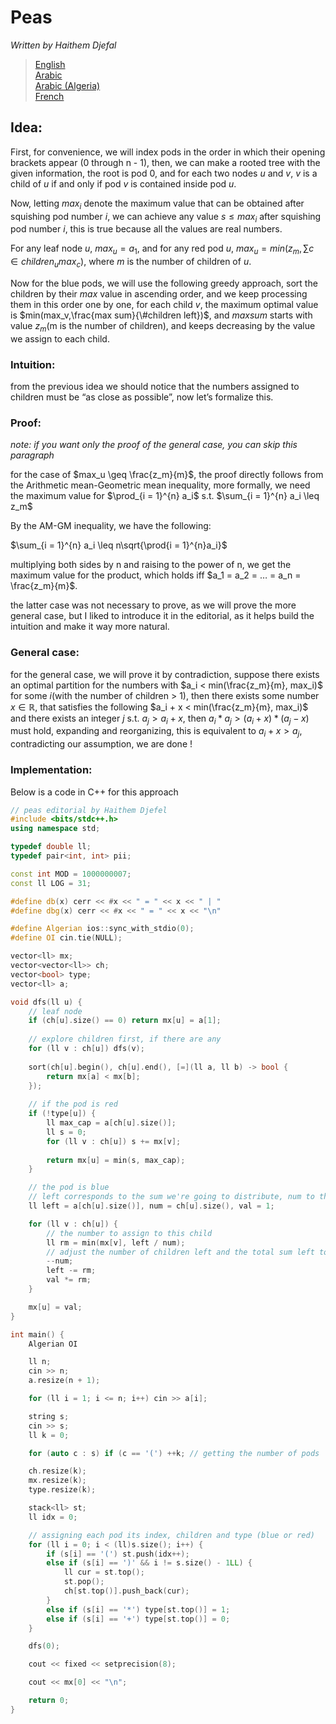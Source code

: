 # Peas

*Written by Haithem Djefal*

> [English](statements/peas_en.pdf)  
> [Arabic](statements/peas_ar.pdf)  
> [Arabic (Algeria)](statements/peas_dz.pdf)  
> [French](statements/peas_fr.pdf)  

## Idea:

First, for convenience, we will index pods in the order in which their opening brackets appear (0 through n - 1), then, we can make a rooted tree with the given information, the root is pod 0, and for each two nodes $u$ and $v$, $v$ is a child of $u$ if and only if pod $v$ is contained inside pod $u$.

Now, letting $max_i$ denote the maximum value that can be obtained after squishing pod number $i$, we can achieve any value $s \leq max_i$ after squishing pod number $i$, this is true because all the values are real numbers.

For any leaf node $u$, $max_u = a_1$, and for any red pod $u$, $max_u = min(z_m, \sum{c \in children_u} max_c)$, where $m$ is the number of children of $u$.

Now for the blue pods, we will use the following greedy approach, sort the children by their $max$ value in ascending order, and we keep processing them in this order one by one, for each child $v$, the maximum optimal value is $min(max_v,\frac{max sum}{\#children left})$, and $max sum$ starts with value $z_m$(m is the number of children), and keeps decreasing by the value we assign to each child.

### Intuition:

from the previous idea we should notice that the numbers assigned to children must be “as close as possible”, now let’s formalize this.

### Proof:

*note: if you want only the proof of the general case, you can skip this paragraph*

for the case of $max_u \geq \frac{z_m}{m}$, the proof directly follows from the Arithmetic mean-Geometric mean inequality, more formally, we need the maximum value for $\prod_{i = 1}^{n} a_i$ s.t. $\sum_{i = 1}^{n} a_i \leq z_m$

By the AM-GM inequality, we have the following:

$\sum_{i = 1}^{n} a_i \leq n\sqrt{\prod{i = 1}^{n}a_i}$

multiplying both sides by n and raising to the power of n, we get the maximum value for the product, which holds iff $a_1 = a_2 = … = a_n = \frac{z_m}{m}$.

the latter case was not necessary to prove, as we will prove the more general case, but I liked to introduce it in the editorial, as it helps build the intuition and make it way more natural.

### General case:

for the general case, we will prove it by contradiction, suppose there exists an optimal partition for the numbers with $a_i < min(\frac{z_m}{m}, max_i)$ for some $i$(with the number of children > 1), then there exists some number $x \in \mathbb{R}$, that satisfies the following $a_i + x < min(\frac{z_m}{m}, max_i)$ and there exists an integer $j$ s.t. $a_j > a_i + x$, then $a_i * a_j > (a_i + x) * (a_j - x)$ must hold, expanding and reorganizing, this is equivalent to $a_i + x > a_j$, contradicting our assumption, we are done !


### Implementation:

Below is a code in C++ for this approach

```cpp
// peas editorial by Haithem Djefel
#include <bits/stdc++.h>
using namespace std;

typedef double ll;
typedef pair<int, int> pii;

const int MOD = 1000000007;
const ll LOG = 31;

#define db(x) cerr << #x << " = " << x << " | "
#define dbg(x) cerr << #x << " = " << x << "\n"

#define Algerian ios::sync_with_stdio(0);
#define OI cin.tie(NULL);

vector<ll> mx;
vector<vector<ll>> ch;
vector<bool> type;
vector<ll> a;

void dfs(ll u) {
    // leaf node
    if (ch[u].size() == 0) return mx[u] = a[1];
    
    // explore children first, if there are any
    for (ll v : ch[u]) dfs(v);
    
    sort(ch[u].begin(), ch[u].end(), [=](ll a, ll b) -> bool {
        return mx[a] < mx[b];
    });
    
    // if the pod is red
    if (!type[u]) {
        ll max_cap = a[ch[u].size()];
        ll s = 0;
        for (ll v : ch[u]) s += mx[v];
        
        return mx[u] = min(s, max_cap);
    }

    // the pod is blue
    // left corresponds to the sum we're going to distribute, num to the number of unprocessed children
    ll left = a[ch[u].size()], num = ch[u].size(), val = 1;

    for (ll v : ch[u]) {
        // the number to assign to this child
        ll rm = min(mx[v], left / num);
        // adjust the number of children left and the total sum left to distribute
        --num;
        left -= rm;
        val *= rm;
    }

    mx[u] = val;
}

int main() {
    Algerian OI

    ll n;
    cin >> n;
    a.resize(n + 1);

    for (ll i = 1; i <= n; i++) cin >> a[i];

    string s;
    cin >> s;
    ll k = 0;

    for (auto c : s) if (c == '(') ++k; // getting the number of pods

    ch.resize(k);
    mx.resize(k);
    type.resize(k);

    stack<ll> st;
    ll idx = 0;

    // assigning each pod its index, children and type (blue or red)
    for (ll i = 0; i < (ll)s.size(); i++) {
        if (s[i] == '(') st.push(idx++);
        else if (s[i] == ')' && i != s.size() - 1LL) {
            ll cur = st.top();
            st.pop();
            ch[st.top()].push_back(cur);
        }
        else if (s[i] == '*') type[st.top()] = 1;
        else if (s[i] == '+') type[st.top()] = 0;
    }

    dfs(0);

    cout << fixed << setprecision(8);

    cout << mx[0] << "\n";

    return 0;
}
```
